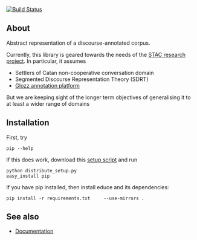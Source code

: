 [![Build Status](https://secure.travis-ci.org/kowey/educe.png)](http://travis-ci.org/kowey/educe)

## About

Abstract representation of a discourse-annotated corpus.

Currently, this library is geared towards the needs of the [STAC
research project][stac].  In particular, it assumes

- Settlers of Catan non-cooperative conversation domain
- Segmented Discourse Representation Theory (SDRT)
- [Glozz annotation platform][glozz]

But we are keeping sight of the longer term objectives of generalising
it to at least a wider range of domains

## Installation

First, try

    pip --help

If this does work, download this [setup script][setup-distribute] and
run

    python distribute_setup.py
    easy_install pip

If you have pip installed, then install educe and its dependencies:

    pip install -r requirements.txt     --use-mirrors .


## See also

* [Documentation][docs]

[setup-distribute]: http://python-distribute.org/distribute_setup.py
[stac]:  http://www.irit.fr/STAC/
[glozz]: http://www.glozz.org/
[docs]:  https://educe.readthedocs.org/en/latest/api-doc/educe.html
